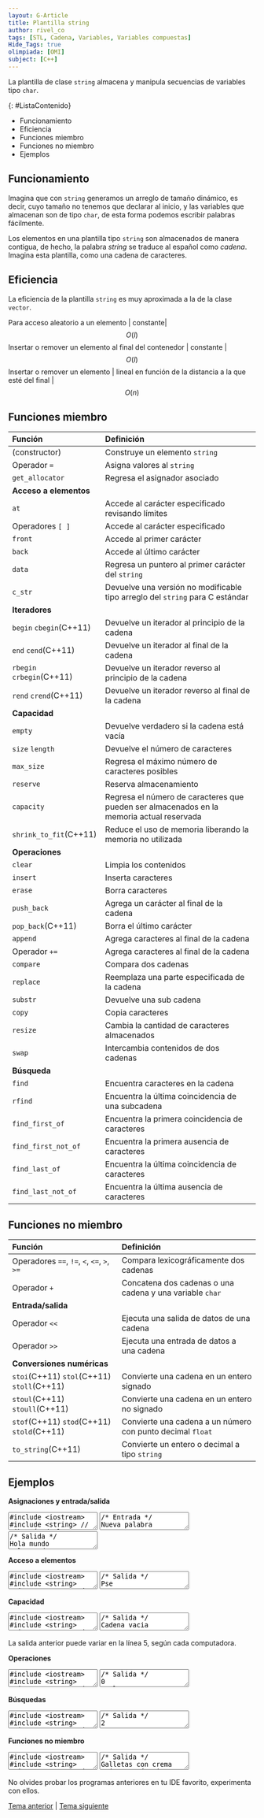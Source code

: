 ```yaml
---
layout: G-Article
title: Plantilla string
author: rivel_co
tags: [STL, Cadena, Variables, Variables compuestas]
Hide_Tags: true
olimpiada: [OMI]
subject: [C++]
---
```


La plantilla de clase `string` almacena y manipula secuencias de variables tipo `char`.

{: #ListaContenido}
- Funcionamiento
- Eficiencia
- Funciones miembro
- Funciones no miembro
- Ejemplos

## Funcionamiento

Imagina que con `string` generamos un arreglo de tamaño dinámico, es decir, cuyo tamaño no tenemos que declarar al inicio, y las variables que almacenan son de tipo `char`, de esta forma podemos escribir palabras fácilmente.

Los elementos en una plantilla tipo `string` son almacenados de manera contigua, de hecho, la palabra *string* se traduce al español como *cadena*. Imagina esta plantilla, como una cadena de caracteres.

## Eficiencia

La eficiencia de la plantilla `string` es muy aproximada a la de la clase `vector`.

Para acceso aleatorio a un elemento | constante| $$ O(l) $$
Insertar o remover un elemento al final del contenedor | constante | $$ O(l) $$
Insertar o remover un elemento | lineal en función de la distancia a la que esté del final | $$ O(n) $$


## Funciones miembro

| Función						| Definición																					|
|:------------------------------|:----------------------------------------------------------------------------------------------|
| (constructor)					| Construye un elemento `string`																|
| Operador `=`					| Asigna valores al `string`																	|
| `get_allocator`				| Regresa el asignador asociado																	|
| 														**Acceso a elementos**													|
| `at` 							| Accede al carácter especificado revisando límites 											|
| Operadores `[ ]` 				| Accede al carácter especificado 																|
| `front` 						| Accede al primer carácter 																	|
| `back` 						| Accede al último carácter 																	|
| `data` 						| Regresa un puntero al primer carácter del `string` 											|
| `c_str` 						| Devuelve una versión no modificable tipo arreglo del `string` para C estándar 				|
| 															**Iteradores**														|
| `begin` `cbegin`(C++11) 		| Devuelve un iterador al principio de la cadena 												|	
| `end` `cend`(C++11) 			| Devuelve un iterador al final de la cadena 													|	
| `rbegin` `crbegin`(C++11) 	| Devuelve un iterador reverso al principio de la cadena 										|	
| `rend` `crend`(C++11) 		| Devuelve un iterador reverso al final de la cadena 											|	
| 															**Capacidad**														|
| `empty` 						| Devuelve verdadero si la cadena está vacía													|
| `size` `length` 				| Devuelve el número de caracteres																|
| `max_size` 					| Regresa el máximo número de caracteres posibles												|
| `reserve` 					| Reserva almacenamiento																		|
| `capacity` 					| Regresa el número de caracteres que pueden ser almacenados en la memoria actual reservada		|
| `shrink_to_fit`(C++11) 		| Reduce el uso de memoria liberando la memoria no utilizada									|
| 															**Operaciones**														|
| `clear` 						| Limpia los contenidos 																		|
| `insert` 						| Inserta caracteres 																			|
| `erase` 						| Borra caracteres 																				|
| `push_back` 					| Agrega un carácter al final de la cadena 														|
| `pop_back`(C++11) 			| Borra el último carácter 																		|
| `append` 						| Agrega caracteres al final de la cadena 														|
| Operador `+=` 				| Agrega caracteres al final de la cadena 														|
| `compare` 					| Compara dos cadenas 																			|
| `replace` 					| Reemplaza una parte especificada de la cadena 												|
| `substr` 						| Devuelve una sub cadena 																		|
| `copy` 						| Copia caracteres 																				|
| `resize` 						| Cambia la cantidad de caracteres almacenados 													|
| `swap` 						| Intercambia contenidos de dos cadenas 														|
| 															**Búsqueda**														|
| `find` 						| Encuentra caracteres en la cadena 															|
| `rfind` 						| Encuentra la última coincidencia de una subcadena 											|
| `find_first_of` 				| Encuentra la primera coincidencia de caracteres 												|
| `find_first_not_of` 			| Encuentra la primera ausencia de caracteres 													|
| `find_last_of` 				| Encuentra la última coincidencia de caracteres 												|
| `find_last_not_of` 			| Encuentra la última ausencia de caracteres													|

## Funciones no miembro

| Función           						  | Definición        						                                        |
|:--------------------------------------------|:--------------------------------------------------------------------------------|
| Operadores `==`, `!=`, `<`, `<=`, `>`, `>=` | Compara lexicográficamente dos cadenas											|
| Operador `+`								  | Concatena dos cadenas o una cadena y una variable `char`						|
| 												**Entrada/salida**																|
| Operador `<<`								  | Ejecuta una salida de datos de una cadena										|	
| Operador `>>`								  | Ejecuta una entrada de datos a una cadena 										|
| 											**Conversiones numéricas**															|
| `stoi`(C++11) `stol`(C++11) `stoll`(C++11)  | Convierte una cadena en un entero signado 										|
| `stoul`(C++11) `stoull`(C++11) 			  | Convierte una cadena en un entero no signado 									|
| `stof`(C++11) `stod`(C++11) `stold`(C++11)  | Convierte una cadena a un número con punto decimal `float`						|
| `to_string`(C++11) 						  | Convierte un entero o decimal a tipo `string` 									|

## Ejemplos

**Asignaciones y entrada/salida**

<textarea class="editor">
#include &lt;iostream&gt;
#include &lt;string&gt; // Librería de la plantilla 'string'
using namespace std;

int main(){
	string cadena;
	string palabra;
	// Declaración

	cadena = "Hola mundo\n";
	palabra = cadena;
	// Asginación con operador '='
	// Pueden haber espacios en esta asignación.
	// También saltos de línea.
	cout << cadena << palabra;
	// Salida del valor de las cadena/

	cin >> cadena;
	// Asignación por entrada estándar
	// La asignación por entrada estándar omitirá los espacios
	// pues éstos se tomarán como final de la entrada.
	cout << cadena << '\n';

	cadena.assign(4, 'T');
	// Remplaza el contenido de 'cadena' con 4 caracteres 'T'
	cout << cadena << '\n';

	cadena.assign(palabra);
	// Equivalente a 'cadena = palabra'
	cout << cadena;

	cadena = "Otro texto";
	palabra.assign(cadena, 0, 7);
	// Reemplaza el contenido de 'palabra' por el contenido de
	// 'cadena', desde el índice 0 los siguientes 7 caracteres.
	// Recuerda que un espacio es también un carácter.
	cout << palabra << '\n';

	cadena.assign("Lorem ipsum");
	// Equivalente a 'cadena = "Lorem ipsum"'
	cout << cadena << '\n';

	return 0;
}</textarea>

<textarea class="output">
/* Entrada */
Nueva palabra</textarea>

<textarea class="output">
/* Salida */
Hola mundo
Hola mundo
Nueva
TTTT
Hola mundo
Otro te
Lorem ipsum</textarea>

**Acceso a elementos**

<textarea class="editor">
#include &lt;iostream&gt;
#include &lt;string&gt;
using namespace std;

int main(){
	string cadena;
	cadena = "Pastel genial";

	cout << cadena[0] << cadena[2] << cadena[8] << '\n';
	// Uso de operadores '[]' como un arreglo normal

	cout << cadena.at(7) << cadena.at(8) << cadena.at(9) << '\n';
	// Uso del selector 'at', es más seguro

	cout << cadena.front() << '\n';
	// Acceso al primer elemento

	cout << cadena.back() << '\n';
	// Acceso al último elemento
	
	return 0;
}</textarea>

<textarea class="output">
/* Salida */
Pse
gen
P
l</textarea>

**Capacidad**

<textarea class="editor">
#include &lt;iostream&gt;
#include &lt;string&gt;
using namespace std;

int main(){
	string cadena;
	
	if (cadena.empty()){ // Se revisa si está vacío
		cout << "Cadena vacia\n";
	}

	cadena = "Pay de queso";
	cout << cadena.length() << '\n';
	// Devuelve la cantidad de carácteres en la cadena

	cadena = "Galleta";
	cout << cadena.size() << '\n';
	// También devuelve la cantidad de carácteres

	cout << cadena.max_size() << '\n';
	// Devuelve la cantidad máxima de caracteres que puede alojar
	// la cadena con la memoria actual reservada

	cout << cadena.capacity() << '\n';
	// Devuelve la capacidad actual de alamacenamiento de la cadena
	// actual, es el tamaño más grande que se le ha asignado
	
	return 0;
}</textarea>

<textarea class="output">
/* Salida */
Cadena vacia
12
7
1073741820
12</textarea>

La salida anterior puede variar en la línea 5, según cada computadora.

**Operaciones**

<textarea class="editor">
#include &lt;iostream&gt;
#include &lt;string&gt;
using namespace std;

int main(){
	string cadena;
	
	/* --- Clear --- */
	cadena = "Tres leches";
	cadena.clear();
	// Elimina todo el contenido de la cadena
	cout << cadena.size() << '\n';

	/* --- Insert --- */
	cadena = "ael";
	cadena.insert(0, 1, 'P');
	// Insertad desde la posición 0, 1 vez el carácter 'P'
	cout << cadena << '\n';

	cadena.insert(2, "st");
	// Inserta desde la posición 2, el texto "st".
	// En este caso siempre se usa doble comilla
	cout << cadena << '\n';

	cadena.insert(6, " de tres leches", 0, 8);
	// Inserta en desde la locación 6 el texto " de tres leches"
	// desde la locación 0 los primeros 8 caracteres
	cout << cadena << '\n';

	/* --- erase --- */
	cadena.erase(0, 10);
	// Borra desde la locación 0 los primeros 10 caracteres
	cout << cadena << '\n';

	/* --- push_back --- */
	cadena.push_back('a');
	// Inserta un carácter al final de la cadena
	cout << cadena << '\n';

	/* --- pop_back --- */
	cadena.pop_back();
	// Elimina el carácter al final de la cadena
	cout << cadena << '\n';

	/* --- append --- */
	cadena.append(3, ' ');
	// Agrega 3 caracteres ' ' (espacios) al final de la cadena
	cout << cadena << '\n';

	cadena.append("leches");
	// Agrega la cadena 'leches'
	cout << cadena << '\n';

	string final = "leches";
	cadena.append(final, 4, 2);
	// Agrega la cadena 'leches' pero sólo a partir de la
	// locación 4 los primeros 2 caracteres
	cout << cadena << '\n';

	/* --- operador += --- */
	cadena = "Algo genial";
	cadena += " es hacer pan";
	// Se agrega la cadena ' es hacer pan' al final de 'cadena'
	cout << cadena << '\n';

	/* --- replace --- */
	cadena.replace(15, 5, "comer");
	// Remplaza desde la locación 15 los primeros 5 caracteres con
	// la cadena 'comer'
	cout << cadena << '\n';

	cadena.replace(0, 4, "Muy");
	cout << cadena << '\n';

	/* --- substr --- */
	string otra;
	otra = cadena.substr(10);
	// Genera una subcadena tomando los 10 caracteres ubicados a 
	// partir de la locacion 10
	cout << otra << '\n';

	otra = cadena.substr(5, 3);
	// Genera una cadena tomando los primeros 3 caracteres
	// a partir de la locación 5
	cout << otra << '\n';

	/* --- resize --- */
	cadena = "Chocolate";
	otra = "Fresa";

	int tam = 8;

	cadena.resize(tam);
	// Se cambia el tamaño de la cadena, el tamaño nuevo es 
	// menor al tamaño anterior, por lo que sólo se espera
	// como parámetro un número entero
	cout << cadena << '\n';

	otra.resize(tam, 'x');
	// El tamaño nuevo es mayor al tamaño actual, por lo que 
	// además del entero, hay que ingresar el carácter de relleno
	cout << otra << '\n';

	/* --- swap --- */
	cout << cadena << '\n' << otra << '\n';

	cadena.swap(otra);
	// Se intercambia el contenido de las dos cadenas
	cout << cadena << '\n' << otra << '\n';

	return 0;
}</textarea>

<textarea class="output">
/* Salida */
0
Pael
Pastel
Pastel de tres
tres
tresa
tres
tres   
tres   leches
tres   lecheses
Algo genial es hacer pan
Algo genial es comer pan
Muy genial es comer pan
 es comer pan
eni
Chocolat
Fresaxxx
Chocolat
Fresaxxx
Fresaxxx
Chocolat
</textarea>

**Búsquedas**

<textarea class="editor">
#include &lt;iostream&gt;
#include &lt;string&gt;
using namespace std;

int main(){
	string cadena;

	/* --- find --- */
	cadena = "Reposteria";
	
	cout << cadena.find("poste") << '\n';
	// Devuelve la locación donde empieza la primer coincidencia

	cout << cadena.find("e", 3) << '\n';
	// Devuelve la locación donde encuentra la primer coincidencia
	// después de la locación 3, incluyendo esa locación

	cout << cadena.find("choco") << '\n';;
	// Si no lo encuentra devuelve un entero mayor al tamaño de
	// la cadena, por eso siempre hay que revisar, por ejemplo

	int pos = cadena.find("pastel");
	if (pos < cadena.size()){
		cout << "Sub cadena encontrada\n";
	} else {
		cout << "Sub cadena no encontrada\n";
	}

	/* --- rfind --- */
	cadena = "Galletitita";

	cout << cadena.rfind("ti") << '\n';
	// Devuelve la locación de la última coincidencia

	cout << cadena.rfind("a", 3) << '\n';
	// Devuelve la locación donde encuentra la última coincidencia
	// después de la locación 3, incluyendo esa locación

	cout << cadena.rfind("choco") << '\n';;
	// Si no lo encuentra devuelve un entero mayor al tamaño de
	// la cadena

	/* --- find_first_of --- */
	cadena = "Pay de queso";
	string segunda = "e";

	cout << cadena.find_first_of(segunda) << '\n';
	// Devuelve la locación de la primer coincidencia

	segunda = "Otra";
	cout << cadena.find_first_of(segunda) << '\n';
	// Devuelve la locación se haya encontrado la primer coincidencia
	// de alguno de los caracteres que componen las cadenas.
	// En este caso la salida es '1', pues en la locación 1 de 'cadena'
	// está el primer carácter que también está en algún lado
	// de la cadena 'segunda'

	cout << cadena.find_first_of("e", 6) << '\n';
	// Devuelve la locación de la primer coincidencia después
	// de la locación 6, contando también ésta.

	segunda = "zzz";
	cout << cadena.find_first_of(segunda) << '\n';
	// Si no lo encuentra devuelve un entero mayor al tamaño de
	// la cadena

	/* --- find_first_not_of --- */
	cout << cadena.find_first_not_of("zrtwl") << '\n';
	// Devuelve la locación del primer carácter de 'cadena' que
	// no esté en la cadena con la que se compara

	/* --- find_last_of --- */
	cout << cadena.find_last_of("e") << '\n';
	// Devuelve la posición de la última coincidencia

	/* --- find_last_not_of --- */
	cout << cadena.find_last_not_of("yapdqeo") << '\n';
	// Devuelve la posición de la última no coincidencia

	return 0;
}</textarea>

<textarea class="output">
/* Salida */
2
6
4294967295
Sub cadena no encontrada
7
1
4294967295
5
1
9
4294967295
0
9
10
</textarea>

**Funciones no miembro**

<textarea class="editor">
#include &lt;iostream&gt;
#include &lt;string&gt;
using namespace std;

int main(){
	string c1,c2,c3;

	c1 = "Galletas";
	c2 = " con ";
	c3 = "crema";

	c1 += c2 + c3;
	// Se concatenan las cadenas en el orden que están puestas
	cout << c1 << '\n';

	c1 = "vainilla";
	c2 = "chocolate";
	c2 = "cajeta";

	if (c1 < c2){
		cout << c1 << " está primero en el diccionario que " << c2 << '\n'; 
	} else {
		cout << c2 << " está primero en el diccionario que " << c1 << '\n';
	}

	if (c2 == c3){
		cout << "Las cadenas son iguales\n";
	} else {
		cout << "las cadenas son diferentes\n";
	}

	// Se pueden aplicar todos los operadores lógicos con las cadenas.
	// Considera que 'A' será tomada como menor que 'a' pues está
	// primero en la tabla del código ASCII

	/* --- Conversiones --- */
	c1 = "203";
	c2 = "401";
	c3 = "1000";

	int a = stoi(c1);
	int b = stoi(c2);
	int c = stoi(c3);
	// Conversión de 'string' a 'int'

	c1 += c2 + c3;
	// Se concatenan
	a += b + c;
	// Se suman como números enteros

	cout << c1 << '\n';
	cout << a << '\n';

	c1 = "10.5";
	c2 = "21.2";
	c3 = "2.2";

	float A = stof(c1);
	float B = stof(c2);
	float C = stof(c3);
	// Conversión de 'string' a 'float'

	c1 += c2 + c3;
	// Se concatenan
	A += B + C;
	// Se suman como números decimales

	cout << c1 << '\n';
	cout << A << '\n';

	a = 213123;
	A = 3.141592;

	c1 = to_string(a);
	c2 = to_string(A);
	// Se convierten los números a tipo 'string'
	c3 = c1 + c2;
	// Se concatenan
	cout << c3 << '\n';

	return 0;
}</textarea>

<textarea class="output">
/* Salida */
Galletas con crema
cajeta está primero en el diccionario que vainilla
las cadenas son diferentes
2034011000
1604
10.521.22.2
33.9
2131233.141592</textarea>

No olvides probar los programas anteriores en tu IDE favorito, experimenta con ellos.

<div class="Nav">
	<a href="{{ site.baseurl }}/C++/Estructuras/STL/Vector/">Tema anterior</a> | <a href="{{ site.baseurl }}/C++/Estructuras/STL/Queue/">Tema siguiente</a>
</div>